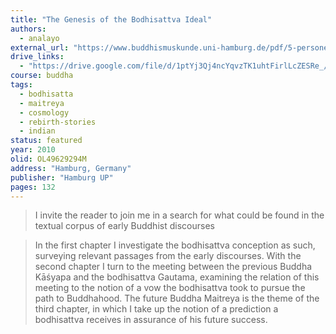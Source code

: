 ```yaml
---
title: "The Genesis of the Bodhisattva Ideal"
authors:
  - analayo
external_url: "https://www.buddhismuskunde.uni-hamburg.de/pdf/5-personen/analayo/genesis-bodhisattva.pdf"
drive_links:
  - "https://drive.google.com/file/d/1ptYj3Qj4ncYqvzTK1uhtFirlLcZESRe_/view?usp=drivesdk"
course: buddha
tags:
  - bodhisatta
  - maitreya
  - cosmology
  - rebirth-stories
  - indian
status: featured
year: 2010
olid: OL49629294M
address: "Hamburg, Germany"
publisher: "Hamburg UP"
pages: 132
---
```


> I invite the reader to join me in a search for what could be found in the textual corpus of early Buddhist discourses

> In the first chapter I investigate the bodhisattva conception as such, surveying relevant passages from the early discourses. With the second chapter I turn to the meeting between the previous Buddha Kāśyapa and the bodhisattva Gautama, examining the relation of this meeting to the notion of a vow the bodhisattva took to pursue the path to Buddhahood. The future Buddha Maitreya is the theme of the third chapter, in which I take up the notion of a prediction a bodhisattva receives in assurance of his future success.
